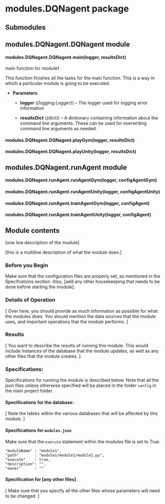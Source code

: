 # modules.DQNagent package

## Submodules

## modules.DQNagent.DQNagent module


#### modules.DQNagent.DQNagent.main(logger, resultsDict)
main function for module1

This function finishes all the tasks for the
main function. This is a way in which a
particular module is going to be executed.


* **Parameters**

    * **logger** (*{logging.Logger}*) – The logger used for logging error information

    * **resultsDict** (*{dict}*) – A dintionary containing information about the
      command line arguments. These can be used for
      overwriting command line arguments as needed.



#### modules.DQNagent.DQNagent.playGym(logger, resultsDict)

#### modules.DQNagent.DQNagent.playUnity(logger, resultsDict)
## modules.DQNagent.runAgent module


#### modules.DQNagent.runAgent.runAgentGym(logger, configAgentGym)

#### modules.DQNagent.runAgent.runAgentUnity(logger, configAgentUnity)

#### modules.DQNagent.runAgent.trainAgentGym(logger, configAgent)

#### modules.DQNagent.runAgent.trainAgentUnity(logger, configAgent)
## Module contents

[one line description of the module]

[this is a
multiline description of what the module does.]

### Before you Begin

Make sure that the configuration files are properly set, as mentioned in the Specifcations
section. Also, [add any other housekeeping that needs to be done before starting the module].

### Details of Operation

[
Over here, you should provide as much information as possible for what the modules does.
You should mention the data sources that the module uses, and important operations that
the module performs.
]

### Results

[
You want to describe the results of running this module. This would include instances of
the database that the module updates, as well as any other files that the module creates.
]

### Specifications:

Specifications for running the module is described below. Note that all the json files
unless otherwise specified will be placed in the folder `config` in the main project
folder.

#### Specifications for the database:

[
Note the tables within the various databases that will be affected by this module.
]

#### Specifications for `modules.json`

Make sure that the `execute` statement within the modules file is set to True.

```
"moduleName" : "module1",
"path"       : "modules/module1/module1.py",
"execute"    : true,
"description": "",
"owner"      : ""
```

#### Specification for [any other files]

[
Make sure that you specify all the other files whose parameters will need to be
changed.
]
